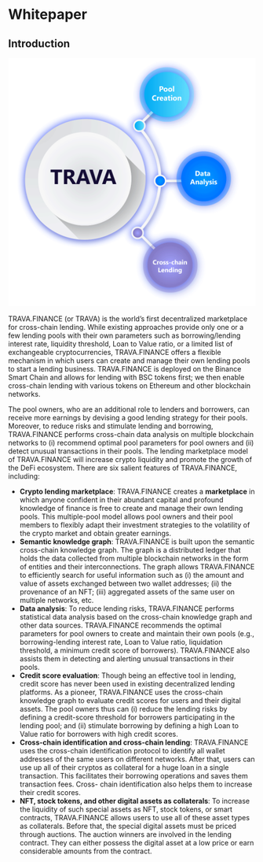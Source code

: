 # Whitepaper

## Introduction

![Figure 1: Main features of TRAVA.FINANCE](<../.gitbook/assets/image (1).png>)

TRAVA.FINANCE (or TRAVA) is the world’s first decentralized marketplace for cross-chain lending. While existing approaches provide only one or a few lending pools with their own parameters such as borrowing/lending interest rate, liquidity threshold, Loan to Value ratio, or a limited list of exchangeable cryptocurrencies, TRAVA.FINANCE offers a flexible mechanism in which users can create and manage their own lending pools to start a lending business. TRAVA.FINANCE is deployed on the Binance Smart Chain and allows for lending with BSC tokens first; we then enable cross-chain lending with various tokens on Ethereum and other blockchain networks.

The pool owners, who are an additional role to lenders and borrowers, can receive more earnings by devising a good lending strategy for their pools. Moreover, to reduce risks and stimulate lending and borrowing, TRAVA.FINANCE performs cross-chain data analysis on multiple blockchain networks to (i) recommend optimal pool parameters for pool owners and (ii) detect unusual transactions in their pools. The lending marketplace model of TRAVA.FINANCE will increase crypto liquidity and promote the growth of the DeFi ecosystem. There are six salient features of TRAVA.FINANCE, including:

* **Crypto lending marketplace**: TRAVA.FINANCE creates a **marketplace** in which anyone confident in their abundant capital and profound knowledge of finance is free to create and manage their own lending pools. This multiple-pool model allows pool owners and their pool members to flexibly adapt their investment strategies to the volatility of the crypto market and obtain greater earnings.
* **Semantic knowledge graph**: TRAVA.FINANCE is built upon the semantic cross-chain knowledge graph. The graph is a distributed ledger that holds the data collected from multiple blockchain networks in the form of entities and their interconnections. The graph allows TRAVA.FINANCE to efficiently search for useful information such as (i) the amount and value of assets exchanged between two wallet addresses; (ii) the provenance of an NFT; (iii) aggregated assets of the same user on multiple networks, etc.
* **Data analysis**: To reduce lending risks, TRAVA.FINANCE performs statistical data analysis based on the cross-chain knowledge graph and other data sources. TRAVA.FINANCE recommends the optimal parameters for pool owners to create and maintain their own pools (e.g., borrowing-lending interest rate, Loan to Value ratio, liquidation threshold, a minimum credit score of borrowers). TRAVA.FINANCE also assists them in detecting and alerting unusual transactions in their pools.
* **Credit score evaluation**: Though being an effective tool in lending, credit score has never been used in existing decentralized lending platforms. As a pioneer, TRAVA.FINANCE uses the cross-chain knowledge graph to evaluate credit scores for users and their digital assets. The pool owners thus can (i) reduce the lending risks by defining a credit-score threshold for borrowers participating in the lending pool; and (ii) stimulate borrowing by defining a high Loan to Value ratio for borrowers with high credit scores.
* **Cross-chain identification and cross-chain lending**: TRAVA.FINANCE uses the cross-chain identification protocol to identify all wallet addresses of the same users on different networks. After that, users can use up all of their cryptos as collateral for a huge loan in a single transaction. This facilitates their borrowing operations and saves them transaction fees. Cross- chain identification also helps them to increase their credit scores.
* **NFT, stock tokens, and other digital assets as collaterals**: To increase the liquidity of such special assets as NFT, stock tokens, or smart contracts, TRAVA.FINANCE allows users to use all of these asset types as collaterals. Before that, the special digital assets must be priced through auctions. The auction winners are involved in the lending contract. They can either possess the digital asset at a low price or earn considerable amounts from the contract.
